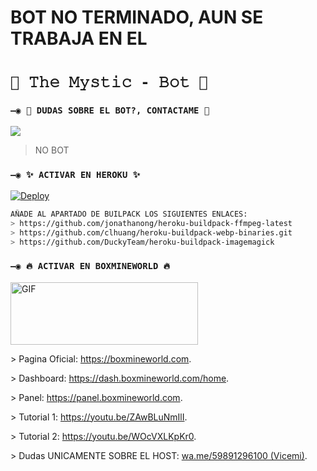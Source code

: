# BOT NO TERMINADO, AUN SE TRABAJA EN EL 

# `🧿 𝚃𝚑𝚎 𝙼𝚢𝚜𝚝𝚒𝚌 - 𝙱𝚘𝚝 🔮`

### `—◉ 👑 DUDAS SOBRE EL BOT?, CONTACTAME 👑`
<a href="http://wa.me/5219992095479" target="blank"><img src="https://img.shields.io/badge/Whatsapp-30302f?style=flat&logo=whatsapp" /></a>
> NO BOT

### `—◉ ✨ ACTIVAR EN HEROKU ✨`
[![Deploy](https://www.herokucdn.com/deploy/button.svg)](https://heroku.com/deploy?template=https://github.com/BrunoSobrino/TheMystic-Bot-MD)
```bash
AÑADE AL APARTADO DE BUILPACK LOS SIGUIENTES ENLACES:
> https://github.com/jonathanong/heroku-buildpack-ffmpeg-latest
> https://github.com/clhuang/heroku-buildpack-webp-binaries.git
> https://github.com/DuckyTeam/heroku-buildpack-imagemagick
```

### `—◉ 🔥 ACTIVAR EN BOXMINEWORLD 🔥`
<img src="https://i.imgur.com/RIpBF5u.png" alt="GIF" width="300" height="100"/>
<p>> Pagina Oficial:
<a href="https://boxmineworld.com">https://boxmineworld.com</a>.
<p>> Dashboard:
<a href="https://dash.boxmineworld.com/home">https://dash.boxmineworld.com/home</a>.
<p>> Panel:
<a href="https://panel.boxmineworld.com">https://panel.boxmineworld.com</a>.
<p>> Tutorial 1:
<a href="https://youtu.be/ZAwBLuNmIlI">https://youtu.be/ZAwBLuNmIlI</a>.
<p>> Tutorial 2:
<a href="https://youtu.be/WOcVXLKpKr0">https://youtu.be/WOcVXLKpKr0</a>.
<p>> Dudas UNICAMENTE SOBRE EL HOST:
<a href="https://wa.me/59891296100">wa.me/59891296100 (Vicemi)</a>.
</p>
